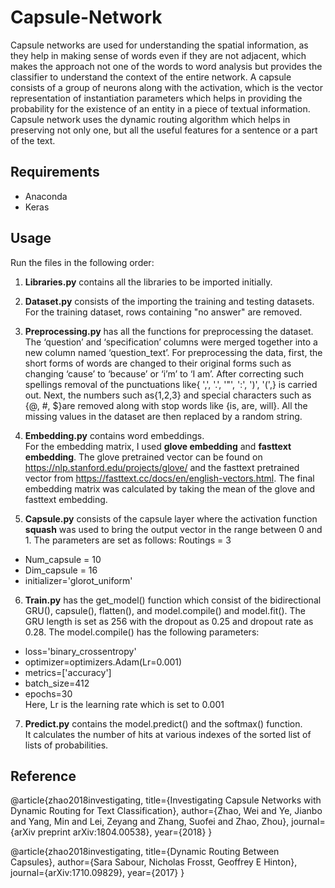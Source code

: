 # Capsule-Network
 Capsule networks are used for understanding the spatial information, as they help in making sense of words even if they are not adjacent, which makes the approach not one of the words to word analysis but provides the classifier to understand the context of the entire network.
A capsule consists of a group of neurons along with the activation, which is the vector representation of instantiation parameters which helps in providing the probability for the existence of an entity in a piece of textual information.
Capsule network uses the dynamic routing algorithm which helps in preserving not only one, but all the useful features for a sentence or a part of the text.


## Requirements
* Anaconda
* Keras
  
## Usage
Run the files in the following order:
1. **Libraries.py** contains all the libraries to be imported initially. 

2. **Dataset.py** consists of the importing the training and testing datasets. For the training dataset, rows containing "no answer" are removed. 

3. **Preprocessing.py** has all the functions for preprocessing the dataset. <br>
The ‘question’ and ‘specification’ columns were merged together into a new column named ‘question_text’. For preprocessing the data, first, the short forms of words are changed to their original forms such as changing ‘cause’ to ‘because’ or ‘i’m’ to ‘I am’. After correcting such spellings removal of the punctuations like{ ',', '.', '"', ':', ')', '(',} is carried out. Next, the numbers such as{1,2,3} and special characters such as {@, #, $}are removed along with stop words like {is, are, will}. All the missing values in the dataset are then replaced by a random string.

4. **Embedding.py** contains word embeddings. <br>
For the embedding matrix, I used **glove embedding** and **fasttext embedding**. The glove pretrained vector can be found on <https://nlp.stanford.edu/projects/glove/> and the fasttext pretrained vector from <https://fasttext.cc/docs/en/english-vectors.html>.
 The final embedding matrix was calculated by taking the mean of the glove and fasttext embedding. 

5. **Capsule.py** consists of the capsule layer where the activation function **squash** was used to bring the output vector in the range between 0 and 1. The parameters are set as follows:
  Routings = 3
 * Num_capsule = 10
 * Dim_capsule = 16
 * initializer='glorot_uniform'
 
 6. **Train.py** has the get_model() function which consist of the bidirectional GRU(), capsule(), flatten(), and model.compile() and model.fit().
 The GRU length is set as 256 with the dropout as 0.25 and dropout rate as 0.28.
 The model.compile() has the following parameters:
  * loss='binary_crossentropy'
  * optimizer=optimizers.Adam(Lr=0.001)
  * metrics=['accuracy']
  * batch_size=412
  * epochs=30 <br>
 Here, Lr is the learning rate which is set to 0.001
 
 7. **Predict.py** contains the model.predict() and the softmax() function. <br>
 It calculates the number of hits at various indexes of the sorted list of lists of probabilities.
 
## Reference

@article{zhao2018investigating,
  title={Investigating Capsule Networks with Dynamic Routing for Text Classification},
  author={Zhao, Wei and Ye, Jianbo and Yang, Min and Lei, Zeyang and Zhang, Suofei and Zhao, Zhou},
  journal={arXiv preprint arXiv:1804.00538},
  year={2018}
}

@article{zhao2018investigating,
  title={Dynamic Routing Between Capsules},
  author={Sara Sabour, Nicholas Frosst, Geoffrey E Hinton},
  journal={arXiv:1710.09829},
  year={2017}
}

